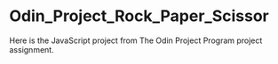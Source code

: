 # Odin_Project_Rock_Paper_Scissor
Here is the JavaScript project from The Odin Project Program project assignment. 
